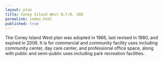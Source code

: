 ```yaml
---
layout: plan
title: Coney Island West N.Y.R. 108
permalink: index.html
published: true
---
```


The Coney Island West plan was adopted in 1966, last revised in 1980, and expired in 2006. It is for commercial and community facility uses including community center, day care center, and professional office space, along with public and semi-public uses including park recreation facilities.
